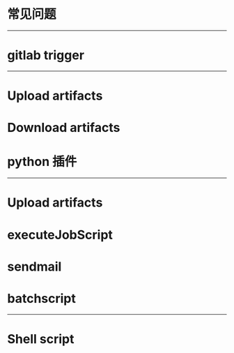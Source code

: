 # 常见问题



---

# gitlab trigger



---

# Upload artifacts



# Download artifacts



# python 插件



---

# Upload artifacts



# executeJobScript



# sendmail



# batchscript





---

# Shell script

